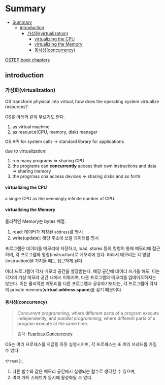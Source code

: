 <!-- @format -->

# Summary

- [Summary](#summary)
    - [introduction](#introduction)
        - [가상화(virtualization)](#가상화virtualization)
            - [virtualizing the CPU](#virtualizing-the-cpu)
            - [virtualizing the Memory](#virtualizing-the-memory)
            - [동시성(concurrency)](#동시성concurrency)

[OSTEP book chapters](https://pages.cs.wisc.edu/~remzi/OSTEP/#book-chapters)

## introduction

### 가상화(virtualization)

OS transform physical into virtual, how does the operating system virtualize resources?

OS를 아래와 같이 부르기도 한다.
1. as virtual machine
2. as resource(CPU, memory, disk) manager

OS API for system calls -> standard library for applications

due to virtualization:
1. run many programs => sharing CPU
2. the programs can **concurrently** access their own instructions and data => sharing memory
3. the progrmas cna access devices => sharing disks and so forth

#### virtualizing the CPU

a single CPU as the seemingly infinite number of CPU.

#### virtualizing the Memory

물리적인 Memory는 bytes 배열.
1. read: 데이터가 저장된 `address`를 명시
2. write(update): 해당 주소에 쓰일 데이터를 명시

프로그램은 데이터를 메모리에 저장하고, load, stores 등의 명령어 통해 메모리에 접근하며, 각 프로그램의 명령(instruction)로 메모리에 있다. 따라서 메모리는 각 명령(instruction)을 가져올 때도 접근하게 된다

여러 프로그램이 각자 메모리 공간을 할당받는다. 해당 공간에 데이터 쓰기를 해도, 이는 각자의 가상 메모리 공간 내에서 이뤄지며, 다른 프로그램의 메모리를 업데이트하지는 않는다. 이는 물리적인 메모리를 다른 프로그램과 공유하기보다는, 각 프로그램이 각자의 private memory(**virtual address space**)를 갖기 때문이다.

#### 동시성(concurrency)

> *Concurrent programming*, where different parts of a program execute independently, and *parallel programming*, where different parts of a program execute at the same time.
>
> 출처: [Fearless Concurrency](https://doc.rust-lang.org/book/ch16-00-concurrency.html)

OS는 여러 프로세스를 저글링 하듯 실행시키며, 각 프로세스는 또 여러 쓰레드를 가질 수 있다.

`thread`는,
1. 다른 함수와 같은 메모리 공간에서 실행되는 함수로 생각할 수 있으며,
2. 여러 개의 스레드가 동시에 활성화될 수 있다.
